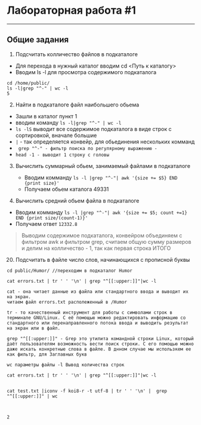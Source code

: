 # Лабораторная работа #1
---

## Общие задания
1. Подсчитать колличество файлов в подкаталоге
  - Для перехода в нужный каталог вводим cd <Путь к каталогу>
  - Вводим ls -l для просмотра содержимого подкаталога
  
  ```
  cd /home/public/
  ls -l|grep "^-" | wc -l
  5
  ```
  2. Найти в подкаталоге файл наибольшего обьема

- Зашли в каталог пункт 1
- вводим команду ```ls -l|grep "^-" | wc -l```
- ```ls -lS``` выводит все содержимое подкаталога в виде строк c сортировкой, вначале большие
- ```|``` - так определяется конвейр, для обьединения нескольких комманд
- ``` grep "^-" - фильтр поиска по регулярному выражению -```
- ``` head -1 - выводит 1 строку с головы ```


3. Вычислить суммарный обьем, занимаемый файлами в подкаталоге
    - Вводим комманду ```ls -l |grep "^-"| awk '{size += $5} END {print size}'```
    - Получаем обьем каталога 49331

4. Вычислить средний обьем файла в подкаталоге
- Вводим комманду ```ls -l |grep "^-"| awk '{size += $5; count +=1} END {print size/(count-1)}' ```
- Получаем ответ ```12332.8```
> Выводим содержимое подкаталога, конвейром объединяем с фильтром awk и фильтром grep, считаем общую сумму размеров и делим на колличество - 1, так как первая строка ИТОГО

20. Подсчитать в файле число слов, начинающихся с прописной буквы
```
cd public/Humor/ //переходим в подкаталог Humor

cat errors.txt | tr ' ' '\n' | grep "^[[:upper:]]"|wc -l

cat - она читает данные из файла или стандартного ввода и выводит их на экран.
читаем файл errors.txt располеженный в /Humor

tr - то качественный инструмент для работы с символами строк в терминале GNU/Linux. С её помощью можно редактировать информацию со стандартного или перенаправленного потока ввода и выводить результат на экран или в файл.

grep "^[[:upper:]]" - Grep это утилита командной строки Linux, который даёт пользователям возможность вести поиск строки. С его помощью можно даже искать конкретные слова в файле. В днном случае мы использкем ее как фильтр, для Заглавных букв

wc параметры файлы -l Вывод количества строк

cat errors.txt | tr ' ' '\n' | grep "^[[:upper:]]"|wc -l


cat test.txt |iconv -f koi8-r -t utf-8 | tr ' ' '\n' |  grep "^[[:upper:]]" | wc



2
```


